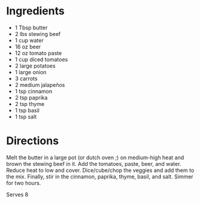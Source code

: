 # Ingredients #

* 1 Tbsp butter
* 2 lbs stewing beef
* 1 cup water
* 16 oz beer
* 12 oz tomato paste
* 1 cup diced tomatoes
* 2 large potatoes
* 1 large onion
* 3 carrots
* 2 medium jalapeños
* 1 tsp cinnamon
* 2 tsp paprika
* 2 tsp thyme
* 1 tsp basil
* 1 tsp salt

# Directions #

Melt the butter in a large pot (or dutch oven ;) on medium-high heat and brown
the stewing beef in it. Add the tomatoes, paste, beer, and water. Reduce heat
to low and cover. Dice/cube/chop the veggies and add them to the mix. Finally,
stir in the cinnamon, paprika, thyme, basil, and salt. Simmer for two hours.

Serves 8

